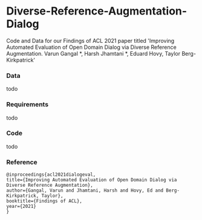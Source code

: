 # Diverse-Reference-Augmentation-Dialog

Code and Data for our Findings of ACL 2021  paper titled 'Improving Automated Evaluation of Open Domain Dialog via Diverse Reference Augmentation. Varun Gangal \*, Harsh Jhamtani \*, Eduard Hovy, Taylor Berg-Kirkpatrick'


### Data
todo


### Requirements
todo


### Code
todo


### Reference

```
@inproceedings{acl2021dialogeval, 
title={Improving Automated Evaluation of Open Domain Dialog via Diverse Reference Augmentation}, 
author={Gangal, Varun and Jhamtani, Harsh and Hovy, Ed and Berg-Kirkpatrick, Taylor}, 
booktitle={Findings of ACL}, 
year={2021} 
}
```
